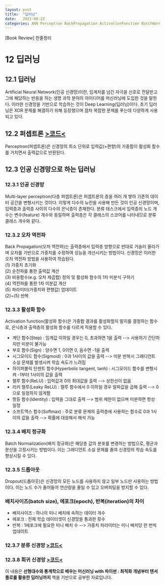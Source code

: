 ```yaml
---
layout: post
title:  "딥러닝"
date:   2021-06-22
categories: ANN Perceptron BackPropagation ActivationFunction BatchNormalization Dropout
---
```

[Book Review] 한줄정리

# 12 딥러닝

## 12.1 딥러닝
Artificial Neural Network(인공 신경망)이란, 임계치를 넘긴 자극을 신호로 전달받고 그에 해당하는 반응을 하는 생명 과학 분야의 아이디어를 머신러닝에 도입한 것을 말한다. 이러한 신경망을 기반으로 학습하는 것이 Deep Learning(딥러닝)이다. 초기 딥러닝은 XOR 문제를 해결하기 위해 등장했으며 점차 복잡한 문제를 푸는데 다양하게 사용되고 있다.

## 12.2 퍼셉트론 [>코드<](https://github.com/mmminji/Machine-Learning/blob/master/12.2.Perceptron.py)
Perceptron(퍼셉트론)은 신경망의 최소 단위로 입력값(+편향)의 가중합이 활성화 함수를 거치면서 출력값으로 반환된다.

## 12.3 인공 신경망으로 하는 딥러닝

### 12.3.1 인공 신경망
Multi-layer perceptron(다층 퍼셉트론)은 퍼셉트론의 층을 여러 개 쌓아 기존의 데이터 공간을 변형시키는 것이다. 이렇게 다수의 뉴런을 사용해 만든 것이 인공 신경망이며, 입력층과 출력층 사이의 다수의 은닉층이 존재한다. 분류 태스크에서 입력층의 노드 개수는 변수(feature) 개수와 동일하며 출력층은 각 클래스의 스코어를 나타내므로 분류 클래스 개수와 같다. 

### 12.3.2 오차 역전파
Back Propagation(오차 역전파)는 출력층에서 입력층 방향으로 반대로 거슬러 올라가며 오차를 기반으로 가중치를 수정하여 성능을 개선시키는 방법이다. 신경망은 이러한 오차 역전파 방법을 사용하여 학습된다.  
 (1) 가중치 초기화  
 (2) 순전파를 통한 출력값 계산  
 (3) 비용함수(e.g. 오차 제곱합) 정의 및 활성화 함수의 1차 미분식 구하기  
 (4) 역전파를 통한 1차 미분값 계산  
 (5) 파라미터(가중치와 편향값) 업데이트  
 (2)~(5) 반복

### 12.3.3 활성화 함수
Activation function(활성화 함수)은 가중합 결과를 활성화할지 말지를 결정하는 함수로, 은닉층과 출력층의 활성화 함수를 다르게 적용할 수 있다.
- 계단 함수(Step) : 임계값 이하일 경우는 0, 초과하면 1을 출력 --> 사용하기 간단하지만 미분이 불가능
- 부호 함수(Sign) : 양수면 1, 0이면 0, 음수면 -1을 출력
- 시그모이드 함수(Sigmoid) : 0과 1사이의 값을 출력 --> 미분 반복시 그래디언트 소실 문제를 발생시켜 학습 속도가 느려짐
- 하이퍼볼릭 탄젠트 함수(Hyperbolic tangent, tanh) : 시그모이드 함수를 변형시켜 -1부터 1사이의 값을 출력
- 렐루 함수(ReLU) : 입력값과 0의 최대값을 출력 --> 상한선이 없음
- 리키 렐루(Leaky ReLU) : 렐루 함수에서 0 이하일 경우 알파값을 곱해 출력 --> 0으로 일정하지 않게함
- 항등 함수(Identity) : 입력을 그대로 출력 --> 범위 제한이 없으며 미분하면 항상 일정
- 소프트맥스 함수(Softmax) : 주로 분류 문제의 출력층에 사용하는 함수로 0과 1사이의 값을 출력 --> 확률에 대응해서 해석 가능

### 12.3.4 배치 정규화
Batch Normalization(배치 정규화)은 해당층 값의 분포를 변경하는 방법으로, 평균과 분산을 고정시키는 방법이다. 이는 그래디언트 소실 문제를 줄여 신경망의 학습 속도를 향상시킬 수 있다. 

### 12.3.5 드롭아웃
Dropout(드롭아웃)은 신경망의 모든 노드를 사용하지 않고 일부 노드만 사용하는 방법이다. 이는 노드 수가 줄어들어 연산량을 줄일 수 있고 오버피팅을 방지할 수 있다.

### 배치사이즈(batch size), 에포크(epoch), 반복(iteration)의 차이
- 배치사이즈 : 하나의 미니 배치에 속하는 데이터 개수
- 에포크 : 전체 학습 데이터셋이 신경망을 통과한 횟수
- 반복 : 1에포크에 필요한 미니 배치 수 --> 가중치 파라미터는 미니 배치당 한 번씩 업데이트

### 12.3.7 분류 신경망 [>코드<](https://github.com/mmminji/Machine-Learning/blob/master/12.3.7.ClassificationANN.py)
### 12.3.8 회귀 신경망 [>코드<](https://github.com/mmminji/Machine-Learning/blob/master/12.3.8.RegressionANN.py)

이 내용은 **선형대수와 통계학으로 배우는 머신러닝 with 파이썬 : 최적화 개념부터 텐서플로를 활용한 딥러닝까지** 책을 기반으로 공부한 자료입니다.
